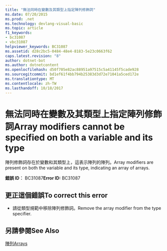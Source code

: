 ```yaml
---
title: "無法同時在變數及其類型上指定陣列修飾詞"
ms.date: 07/20/2015
ms.prod: .net
ms.technology: devlang-visual-basic
ms.topic: article
f1_keywords:
- bc31087
- vbc31087
helpviewer_keywords: BC31087
ms.assetid: d28c2bc5-0484-48e4-8183-5e23c0663f62
caps.latest.revision: "8"
author: dotnet-bot
ms.author: dotnetcontent
ms.openlocfilehash: d50f705e82ac88951a97515c5a41145f5cade928
ms.sourcegitcommit: bd1ef61f4bb794b25383d3d72e71041a5ced172e
ms.translationtype: MT
ms.contentlocale: zh-TW
ms.lasthandoff: 10/18/2017
---
```

# <a name="array-modifiers-cannot-be-specified-on-both-a-variable-and-its-type"></a><span data-ttu-id="756a1-102">無法同時在變數及其類型上指定陣列修飾詞</span><span class="sxs-lookup"><span data-stu-id="756a1-102">Array modifiers cannot be specified on both a variable and its type</span></span>
<span data-ttu-id="756a1-103">陣列修飾詞存在於變數和其類型上，這表示陣列的陣列。</span><span class="sxs-lookup"><span data-stu-id="756a1-103">Array modifiers are present on both the variable and its type, indicating an array of arrays.</span></span>  
  
 <span data-ttu-id="756a1-104">**錯誤 ID︰** BC31087</span><span class="sxs-lookup"><span data-stu-id="756a1-104">**Error ID:** BC31087</span></span>  
  
## <a name="to-correct-this-error"></a><span data-ttu-id="756a1-105">更正這個錯誤</span><span class="sxs-lookup"><span data-stu-id="756a1-105">To correct this error</span></span>  
  
-   <span data-ttu-id="756a1-106">請從類型規範中移除陣列修飾詞。</span><span class="sxs-lookup"><span data-stu-id="756a1-106">Remove the array modifier from the type specifier.</span></span>  
  
## <a name="see-also"></a><span data-ttu-id="756a1-107">另請參閱</span><span class="sxs-lookup"><span data-stu-id="756a1-107">See Also</span></span>  
 [<span data-ttu-id="756a1-108">陣列</span><span class="sxs-lookup"><span data-stu-id="756a1-108">Arrays</span></span>](../../visual-basic/programming-guide/language-features/arrays/index.md)
